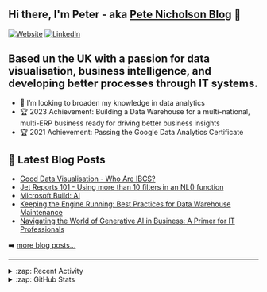 ## Hi there, I'm Peter - aka [Pete Nicholson Blog](https://petenicholson.co.uk) 👋
[![Website](https://img.shields.io/website?label=petenicholson.co.uk&style=for-the-badge&url=https://petenicholson.co.uk)](https://petenicholson.co.uk)
[![LinkedIn](https://img.shields.io/badge/LinkedIn-0077B5?style=for-the-badge&logo=linkedin&logoColor=white)](https://www.linkedin.com/in/peter-nicholson88/)

## Based un the UK with a passion for data visualisation, business intelligence, and developing better processes through IT systems.

- 👯 I’m looking to broaden my knowledge in data analytics
- 🏆 2023 Achievement: Building a Data Warehouse for a multi-national, multi-ERP business ready for driving better business insights
- 🏆 2021 Achievement: Passing the Google Data Analytics Certificate


## 📕 Latest Blog Posts
<!-- BLOG-POST-LIST:START -->
- [Good Data Visualisation - Who Are IBCS?](https://petenicholson.co.uk/good-data-visualisation-who-are-ibcs/)
- [Jet Reports 101 - Using more than 10 filters in an NL&lpar;&rpar; function](https://petenicholson.co.uk/jet-reports-101/)
- [Microsoft Build: AI](https://petenicholson.co.uk/microsoft-build-ai/)
- [Keeping the Engine Running: Best Practices for Data Warehouse Maintenance](https://petenicholson.co.uk/keeping-the-engine-running-best-practices-for-data-warehouse-maintenance/)
- [Navigating the World of Generative AI in Business: A Primer for IT Professionals](https://petenicholson.co.uk/navigating-the-world-of-generative-ai-in-business-a-primer-for-it-professionals/)
<!-- BLOG-POST-LIST:END -->

➡️ [more blog posts...](https://petenicholson.co.uk)

---
<details>
  <summary>:zap: Recent Activity</summary>

  <!--RECENT_ACTIVITY:start-->
1. ⭐ Starred [MatthiasLPunkt/Saving-Time-in-the-Container-Unloading-Process----A-Case-Study-in-Warehouse-Logistics](https://github.com/MatthiasLPunkt/Saving-Time-in-the-Container-Unloading-Process----A-Case-Study-in-Warehouse-Logistics)
2. 📔 Created new repository [nicholsonpeter/formula1](https://github.com/nicholsonpeter/formula1)
3. 📔 Created new repository [nicholsonpeter/KCC-Library-Use](https://github.com/nicholsonpeter/KCC-Library-Use)
4. 📔 Created new repository [nicholsonpeter/KCC-Library-Use1](https://github.com/nicholsonpeter/KCC-Library-Use1)
5. ⭐ Starred [AbdoulMa/TidyTuesday](https://github.com/AbdoulMa/TidyTuesday)
<!--RECENT_ACTIVITY:end-->

  <!--RECENT_ACTIVITY:last_update-->
Last Updated: Monday, March 28th, 2022, 1:26:17 PM
<!--RECENT_ACTIVITY:last_update_end-->
  
</details>

<details>
  <summary>:zap: GitHub Stats</summary>
  
[![Pete's GitHub stats](https://github-readme-stats.vercel.app/api?username=nicholsonpeter&show_icons=true&hide=issues,contribs)](https://github.com/anuraghazra/github-readme-stats)

</details>

<!--
**nicholsonpeter/nicholsonpeter** is a ✨ _special_ ✨ repository because its `README.md` (this file) appears on your GitHub profile.

Here are some ideas to get you started:

- 🔭 I’m currently working on ...
- 🌱 I’m currently learning ...
- 👯 I’m looking to collaborate on ...
- 🤔 I’m looking for help with ...
- 💬 Ask me about ...
- 📫 How to reach me: ...
- 😄 Pronouns: ...
- ⚡ Fun fact: ...
-->
